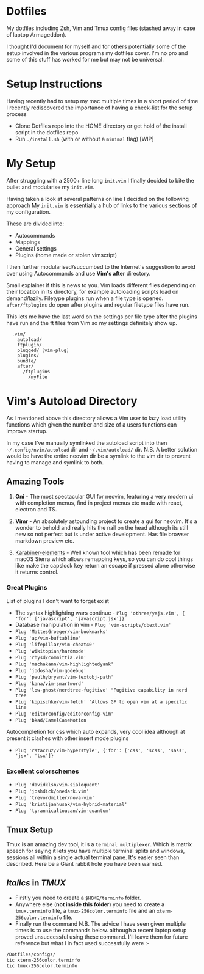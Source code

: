Dotfiles
===

My dotfiles including Zsh, Vim and Tmux config files (stashed away in case of laptop Armageddon).

I thought I'd document for myself and for others potentially some of the setup
involved in the various programs my dotfiles cover. I'm no pro and some of
this stuff has worked for me but may not be universal.

# Setup Instructions

Having recently had to setup my mac multiple times in a short period of time
I recently rediscovered the importance of having a check-list for the setup
process

*   Clone Dotfiles repo into the HOME directory or get hold of the install script in the dotfiles repo
*   Run `./install.sh` (with or without a `minimal` flag) [WIP]

# My Setup
After struggling with a 2500+ line long `init.vim` I finally decided to bite the
bullet and modularise my `init.vim`.

Having taken a look at several patterns on line I decided on the following approach
My `init.vim` is essentially a hub of links to the various sections of my configuration.

These are divided into:
*   Autocommands
*   Mappings
*   General settings
*   Plugins (home made or stolen vimscript)

I then further modularised/succumbed to the Internet's suggestion to avoid
over using Autocommands and use **Vim's after** directory.

Small explainer if this is news to you. Vim loads different files depending on their location in its directory, for example autoloading scripts load on
demand/lazily. Filetype plugins run when a file type is opened. `after/ftplugins` do open after plugins and regular filetype
files have run.

This lets me have the last word on the settings per file type after the plugins
have run and the ft files from Vim so my settings definitely show up.

```vim
  .vim/
    autoload/
    ftplugin/
    plugged/ [vim-plug]
    plugins/
    bundle/
    after/
      /ftplugins
        /myFile
```

Vim's Autoload Directory
===
As I mentioned above this directory allows a Vim user
to lazy load utility functions which given the number
and size of a users functions can improve startup.

In my case I've manually symlinked the autoload script
into then `~/.config/nvim/autoload` dir and
`~/.vim/autoload/` dir. N.B. A better solution would
be have the entire neovim dir be a symlink to the vim
dir to prevent having to manage and symlink to both.

## Amazing Tools

1.  **Oni** - The most spectacular GUI for neovim, featuring a very modern ui with completion menus, find in project menus etc made with react, electron and TS.

2.  **Vimr** - An absolutely astounding project to create a gui for neovim. It's
    a wonder to behold and really hits the nail on the head although its still
    new so not perfect but is under active development. Has file browser
    markdown preview etc.

3.  [Karabiner-elements](https://github.com/tekezo/Karabiner-Elements) - Well
    known tool which has been remade for macOS Sierra which allows remapping keys, so
    you can do cool things like make the capslock key return an escape if
    pressed alone otherwise it returns control.

### Great Plugins
List of plugins I don't want to forget exist

*   The syntax highlighting wars continue - `Plug 'othree/yajs.vim', { 'for': ['javascript', 'javascript.jsx']}`
*   Database manipulation in vim - `Plug 'vim-scripts/dbext.vim'`
*   `Plug 'MattesGroeger/vim-bookmarks'`
*   `Plug 'ap/vim-buftabline'`
*   `Plug 'lifepillar/vim-cheat40'`
*   `Plug 'wikitopian/hardmode'`
*   `Plug 'rhysd/committia.vim'`
*   `Plug 'machakann/vim-highlightedyank'`
*   `Plug 'jodosha/vim-godebug'`
*   `Plug 'paulhybryant/vim-textobj-path'`
*   `Plug 'kana/vim-smartword'`
*   `Plug 'low-ghost/nerdtree-fugitive' "Fugitive capability in nerd tree`
*   `Plug 'kopischke/vim-fetch' "Allows GF to open vim at a specific line`
*   `Plug 'editorconfig/editorconfig-vim'`
*   `Plug 'bkad/CamelCaseMotion`

Autocompletion for css which auto expands, very cool idea
although at present it clashes with other insert mode
plugins
*   `Plug 'rstacruz/vim-hyperstyle', {'for': ['css', 'scss', 'sass', 'jsx', 'tsx']}`

### Excellent colorschemes

*   `Plug 'davidklsn/vim-sialoquent'`
*   `Plug 'joshdick/onedark.vim'`
*   `Plug 'trevordmiller/nova-vim'`
*   `Plug 'kristijanhusak/vim-hybrid-material'`
*   `Plug 'tyrannicaltoucan/vim-quantum'`

## Tmux Setup

Tmux is an amazing dev tool, it is a `terminal multiplexer`. Which is matrix
speech for saying it lets you have multiple terminal splits and windows,
sessions all within a single actual terminal pane. It's easier seen than
described.
Here be a Giant rabbit hole you have been warned.

## _Italics_ in *TMUX*

*   Firstly you need to create a `$HOME/terminfo` folder.
*   Anywhere else (**not inside this folder**) you need to create a `tmux.terminfo`
    file, a `tmux-256color.terminfo` file and an `xterm-256color.terminfo` file.
*   Finally run the command
    N.B. The advice I have seen given multiple times is to use the commands below.
    although a recent laptop setup proved unsuccessful using these command. I'll
    leave them for future reference but what I in fact used successfully were :-


```sh
/Dotfiles/configs/
tic xterm-256color.terminfo
tic tmux-256color.terminfo
```

